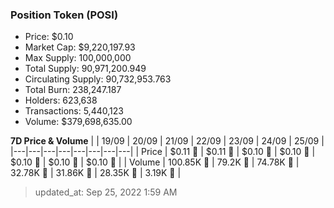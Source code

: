 
  ### Position Token (POSI)
  - Price: $0.10
  - Market Cap: $9,220,197.93
  - Max Supply: 100,000,000
  - Total Supply: 90,971,200.949
  - Circulating Supply: 90,732,953.763
  - Total Burn: 238,247.187
  - Holders: 623,638
  - Transactions: 5,440,123
  - Volume: $379,698,635.00

  **7D Price & Volume**
  | | 19&#x2F;09 | 20&#x2F;09 | 21&#x2F;09 | 22&#x2F;09 | 23&#x2F;09 | 24&#x2F;09 | 25&#x2F;09 |
  |---|---|---|---|---|---|---|---|
  | Price | $0.11 🔻 | $0.11 🔻 | $0.10 🔻 | $0.10 🔻 | $0.10 🔻 | $0.10 🔻 | $0.10 🔻 |
  | Volume | 100.85K 🔻 | 79.2K 🔻 | 74.78K 🔻 | 32.78K 🔻 | 31.86K 🔻 | 28.35K 🔻 | 3.19K 🔻 |

  > updated_at: Sep 25, 2022 1:59 AM
